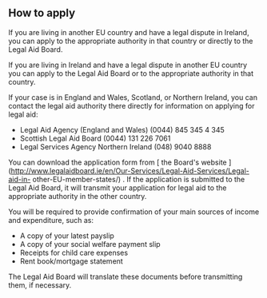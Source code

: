 ##  How to apply

If you are living in another EU country and have a legal dispute in Ireland,
you can apply to the appropriate authority in that country or directly to the
Legal Aid Board.

If you are living in Ireland and have a legal dispute in another EU country
you can apply to the Legal Aid Board or to the appropriate authority in that
country.

If your case is in England and Wales, Scotland, or Northern Ireland, you can
contact the legal aid authority there directly for information on applying for
legal aid:

  * Legal Aid Agency (England and Wales) (0044) 845 345 4 345 
  * Scottish Legal Aid Board (0044) 131 226 7061 
  * Legal Services Agency Northern Ireland (048) 9040 8888 

You can download the application form from [ the Board's website
](http://www.legalaidboard.ie/en/Our-Services/Legal-Aid-Services/Legal-aid-in-
other-EU-member-states/) . If the application is submitted to the Legal Aid
Board, it will transmit your application for legal aid to the appropriate
authority in the other country.

You will be required to provide confirmation of your main sources of income
and expenditure, such as:

  * A copy of your latest payslip 
  * A copy of your social welfare payment slip 
  * Receipts for child care expenses 
  * Rent book/mortgage statement 

The Legal Aid Board will translate these documents before transmitting them,
if necessary.
